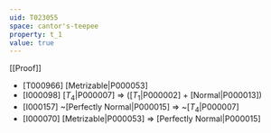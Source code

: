 ```yaml
---
uid: T023055
space: cantor's-teepee
property: t_1
value: true
---
```

[[Proof]]

* [T000966] [Metrizable|P000053]
* [I000098] [$T_4$|P000007] => ([$T_1$|P000002] + [Normal|P000013])
* [I000157] ~[Perfectly Normal|P000015] => ~[$T_4$|P000007]
* [I000070] [Metrizable|P000053] => [Perfectly Normal|P000015]

